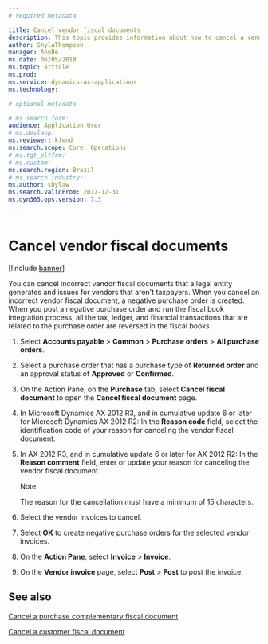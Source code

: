 ```yaml
---
# required metadata

title: Cancel vendor fiscal documents
description: This topic provides information about how to cancel a vendor fiscal document for Brazil.
author: ShylaThompson
manager: AnnBe
ms.date: 06/05/2018
ms.topic: article
ms.prod: 
ms.service: dynamics-ax-applications
ms.technology:

# optional metadata

# ms.search.form:  
audience: Application User
# ms.devlang: 
ms.reviewer: kfend
ms.search.scope: Core, Operations
# ms.tgt_pltfrm: 
# ms.custom: 
ms.search.region: Brazil
# ms.search.industry: 
ms.author: shylaw
ms.search.validFrom: 2017-12-31
ms.dyn365.ops.version: 7.3

---
```


# Cancel vendor fiscal documents
[!include [banner](../includes/banner.md)]

You can cancel incorrect vendor fiscal documents that a legal entity generates and issues for vendors that aren't taxpayers. When you cancel an incorrect vendor fiscal document, a negative purchase order is created. When you post a negative purchase order and run the fiscal book integration process, all the tax, ledger, and financial transactions that are related to the purchase order are reversed in the fiscal books.

1. Select **Accounts payable** \> **Common** \> **Purchase orders** \> **All purchase orders**.
2. Select a purchase order that has a purchase type of **Returned order** and an approval status of **Approved** or **Confirmed**.
3. On the Action Pane, on the **Purchase** tab, select **Cancel fiscal document** to open the **Cancel fiscal document** page.
4. In Microsoft Dynamics AX 2012 R3, and in cumulative update 6 or later for Microsoft Dynamics AX 2012 R2: In the **Reason code** field, select the identification code of your reason for canceling the vendor fiscal document.
5. In AX 2012 R3, and in cumulative update 6 or later for AX 2012 R2: In the **Reason comment** field, enter or update your reason for canceling the vendor fiscal document.

    > [!NOTE]
    > The reason for the cancellation must have a minimum of 15 characters.

6. Select the vendor invoices to cancel.
7. Select **OK** to create negative purchase orders for the selected vendor invoices.
8. On the **Action Pane**, select **Invoice** \> **Invoice**.
9. On the **Vendor invoice** page, select **Post** \> **Post** to post the invoice.

## See also

[Cancel a purchase complementary fiscal document](https://github.com/MicrosoftDocs/DynamicsAX2012-technet/blob/master/dynamicsax2012-technet/bra-cancel-a-purchase-complementary-fiscal-document.md)

[Cancel a customer fiscal document](https://github.com/MicrosoftDocs/Dynamics-365-Operations/blob/bra-cancel-cus-fis-doc/articles/financials/localizations/latam-bra-cancel-customer-fiscal-documents.md)
